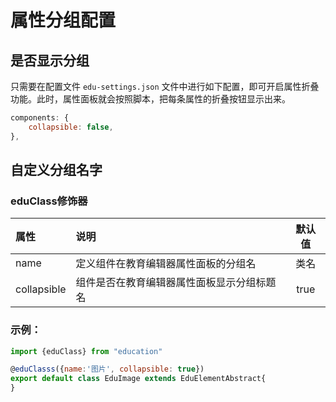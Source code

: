 # 属性分组配置

## 是否显示分组

只需要在配置文件 `edu-settings.json` 文件中进行如下配置，即可开启属性折叠功能。此时，属性面板就会按照脚本，把每条属性的折叠按钮显示出来。

```js
components: {
    collapsible: false,
},
```

## 自定义分组名字

### eduClass修饰器

| 属性 | 说明 | 默认值|
| :--- | :--- | :---: |
| name | 定义组件在教育编辑器属性面板的分组名 | 类名 |
| collapsible|组件是否在教育编辑器属性面板显示分组标题名|true|

### 示例：

```js
import {eduClass} from "education"

@eduClasss({name:'图片', collapsible: true})
export default class EduImage extends EduElementAbstract{
}
```
